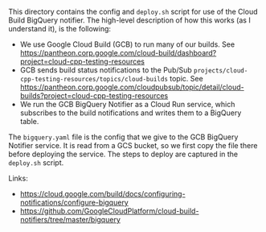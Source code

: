 This directory contains the config and `deploy.sh` script for use of the Cloud
Build BigQuery notifier. The high-level description of how this works (as I
understand it), is the following:

* We use Google Cloud Build (GCB) to run many of our builds. See
  https://pantheon.corp.google.com/cloud-build/dashboard?project=cloud-cpp-testing-resources
* GCB sends build status notifications to the Pub/Sub
  `projects/cloud-cpp-testing-resources/topics/cloud-builds` topic. See
  https://pantheon.corp.google.com/cloudpubsub/topic/detail/cloud-builds?project=cloud-cpp-testing-resources 
* We run the GCB BigQuery Notifier as a Cloud Run service, which subscribes to
  the build notifications and writes them to a BigQuery table.

The `bigquery.yaml` file is the config that we give to the GCB BigQuery
Notifier service. It is read from a GCS bucket, so we first copy the file there
before deploying the service. The steps to deploy are captured in the
`deploy.sh` script.

Links:
* https://cloud.google.com/build/docs/configuring-notifications/configure-bigquery
* https://github.com/GoogleCloudPlatform/cloud-build-notifiers/tree/master/bigquery
